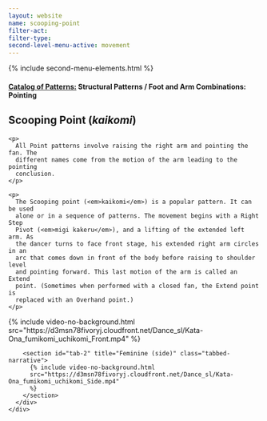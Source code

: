 ```yaml
---
layout: website
name: scooping-point
filter-act:
filter-type:
second-level-menu-active: movement
---
```


{% include second-menu-elements.html %}

<main class="page-content">
  <div class="text-container">
    <h4>
      <a href="/movement/">Catalog of Patterns:</a> Structural Patterns / Foot
      and Arm Combinations: Pointing
    </h4>
    <h2>Scooping Point (<em>kaikomi</em>)</h2>

    <p>
      All Point patterns involve raising the right arm and pointing the fan. The
      different names come from the motion of the arm leading to the pointing
      conclusion.
    </p>

    <p>
      The Scooping point (<em>kaikomi</em>) is a popular pattern. It can be used
      alone or in a sequence of patterns. The movement begins with a Right Step
      Pivot (<em>migi kakeru</em>), and a lifting of the extended left arm. As
      the dancer turns to face front stage, his extended right arm circles in an
      arc that comes down in front of the body before raising to shoulder level
      and pointing forward. This last motion of the arm is called an Extend
      point. (Sometimes when performed with a closed fan, the Extend point is
      replaced with an Overhand point.)
    </p>
  </div>

  <div class="tabs-container">
    <div class="tabs-container__links">
      <div class="wrapper">
        <div id="tabs"></div>
      </div>
    </div>
    <div class="tabs-container__content">
      <div class="wrapper">
        <section id="tab-1" title="Feminine (front)" class="tabbed-narrative">
          {% include video-no-background.html
          src="https://d3msn78fivoryj.cloudfront.net/Dance_sl/Kata-Ona_fumikomi_uchikomi_Front.mp4"
          %}
        </section>

        <section id="tab-2" title="Feminine (side)" class="tabbed-narrative">
          {% include video-no-background.html
          src="https://d3msn78fivoryj.cloudfront.net/Dance_sl/Kata-Ona_fumikomi_uchikomi_Side.mp4"
          %}
        </section>
      </div>
    </div>
  </div>
</main>
